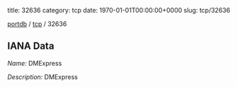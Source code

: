 title: 32636
category: tcp
date: 1970-01-01T00:00:00+0000
slug: tcp/32636

[portdb](/) / [tcp](/category/tcp.html) / 32636


## IANA Data

_Name:_ DMExpress

_Description:_ DMExpress


